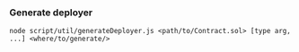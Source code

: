 ### Generate deployer

```
node script/util/generateDeployer.js <path/to/Contract.sol> [type arg, ...] <where/to/generate/>
```